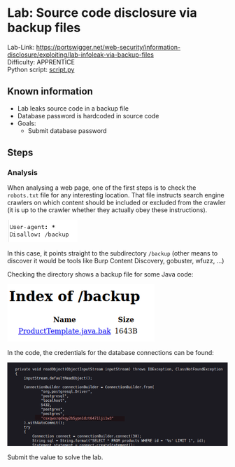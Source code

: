 # Lab: Source code disclosure via backup files

Lab-Link: <https://portswigger.net/web-security/information-disclosure/exploiting/lab-infoleak-via-backup-files>  
Difficulty: APPRENTICE  
Python script: [script.py](script.py)  

## Known information

- Lab leaks source code in a backup file
- Database password is hardcoded in source code
- Goals:
  - Submit database password

## Steps

### Analysis

When analysing a web page, one of the first steps is to check the `robots.txt` file for any interesting location. That file instructs search engine crawlers on which content should be included or excluded from the crawler (it is up to the crawler whether they actually obey these instructions).

![robots.txt](img/robots.txt.png)

In this case, it points straight to the subdirectory `/backup` (other means to discover it would be tools like Burp Content Discovery, gobuster, wfuzz, ...)

Checking the directory shows a backup file for some Java code:

![backup](img/backup.png)

In the code, the credentials for the database connections can be found:

![credentials](img/credentials.png)

Submit the value to solve the lab.
